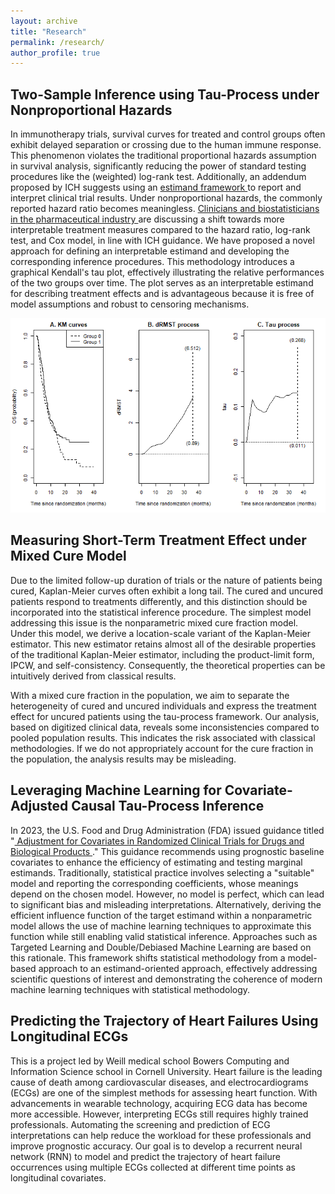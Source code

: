 ```yaml
---
layout: archive
title: "Research"
permalink: /research/
author_profile: true
---
```


## Two-Sample Inference using Tau-Process under Nonproportional Hazards
In immunotherapy trials, survival curves for treated and control groups often exhibit delayed separation or crossing due to the human immune response. This phenomenon violates the traditional proportional hazards assumption in survival analysis, significantly reducing the power of standard testing procedures like the (weighted) log-rank test. Additionally, an addendum proposed by ICH suggests using an <a href="https://www.ema.europa.eu/en/ich-e9-statistical-principles-clinical-trials-scientific-guideline" target="_blank"> estimand framework </a> to report and interpret clinical trial results. Under nonproportional hazards, the commonly reported hazard ratio becomes meaningless. <a href=" http://www.oncoestimand.org" target="_blank"> Clinicians and biostatisticians in the pharmaceutical industry </a> are discussing a shift towards more interpretable treatment measures compared to the hazard ratio, log-rank test, and Cox model, in line with ICH guidance. We have proposed a novel approach for defining an interpretable estimand and developing the corresponding inference procedures. This methodology introduces a graphical Kendall's tau plot, effectively illustrating the relative performances of the two groups over time. The plot serves as an interpretable estimand for describing treatment effects and is advantageous because it is free of model assumptions and robust to censoring mechanisms. <br>
<p align="center">
	<img src="../images/inotuzumab_0919.png"/>
</p>

## Measuring Short-Term Treatment Effect under Mixed Cure Model
Due to the limited follow-up duration of trials or the nature of patients being cured, Kaplan-Meier curves often exhibit a long tail. The cured and uncured patients respond to treatments differently, and this distinction should be incorporated into the statistical inference procedure. The simplest model addressing this issue is the nonparametric mixed cure fraction model. Under this model, we derive a location-scale variant of the Kaplan-Meier estimator. This new estimator retains almost all of the desirable properties of the traditional Kaplan-Meier estimator, including the product-limit form, IPCW, and self-consistency. Consequently, the theoretical properties can be intuitively derived from classical results.

With a mixed cure fraction in the population, we aim to separate the heterogeneity of cured and uncured individuals and express the treatment effect for uncured patients using the tau-process framework. Our analysis, based on digitized clinical data, reveals some inconsistencies compared to pooled population results. This indicates the risk associated with classical methodologies. If we do not appropriately account for the cure fraction in the population, the analysis results may be misleading.

## Leveraging Machine Learning for Covariate-Adjusted Causal Tau-Process Inference
In 2023, the U.S. Food and Drug Administration (FDA) issued guidance titled "<a href="https://www.fda.gov/regulatory-information/search-fda-guidance-documents/adjusting-covariates-randomized-clinical-trials-drugs-and-biological-products" target="_blank"> Adjustment for Covariates in Randomized Clinical Trials for Drugs and Biological Products </a>." This guidance recommends using prognostic baseline covariates to enhance the efficiency of estimating and testing marginal estimands. Traditionally, statistical practice involves selecting a "suitable" model and reporting the corresponding coefficients, whose meanings depend on the chosen model. However, no model is perfect, which can lead to significant bias and misleading interpretations. Alternatively, deriving the efficient influence function of the target estimand within a nonparametric model allows the use of machine learning techniques to approximate this function while still enabling valid statistical inference. Approaches such as Targeted Learning and Double/Debiased Machine Learning are based on this rationale. This framework shifts statistical methodology from a model-based approach to an estimand-oriented approach, effectively addressing scientific questions of interest and demonstrating the coherence of modern machine learning techniques with statistical methodology.

## Predicting the Trajectory of Heart Failures Using Longitudinal ECGs
This is a project led by Weill medical school Bowers Computing and Information Science school in Cornell University. Heart failure is the leading cause of death among cardiovascular diseases, and electrocardiograms (ECGs) are one of the simplest methods for assessing heart function. With advancements in wearable technology, acquiring ECG data has become more accessible. However, interpreting ECGs still requires highly trained professionals. Automating the screening and prediction of ECG interpretations can help reduce the workload for these professionals and improve prognostic accuracy. Our goal is to develop a recurrent neural network (RNN) to model and predict the trajectory of heart failure occurrences using multiple ECGs collected at different time points as longitudinal covariates. 
